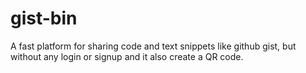 # gist-bin
A fast platform for sharing code and text snippets like github gist, but without any login or signup and it also create a QR code.
